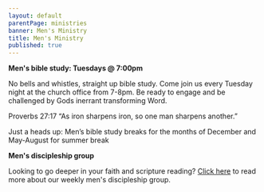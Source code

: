 ```yaml
---
layout: default
parentPage: ministries
banner: Men's Ministry
title: Men's Ministry
published: true
---
```


**Men's bible study: Tuesdays @ 7:00pm**

No bells and whistles, straight up bible study. Come join us every Tuesday night at the church office from 7-8pm. Be ready to engage and be challenged by Gods inerrant transforming Word.

Proverbs 27:17 “As iron sharpens iron, so one man sharpens another.”

Just a heads up: Men’s bible study breaks for the months of December and May-August for summer break

**Men's discipleship group**

Looking to go deeper in your faith and scripture reading? [Click here](/replicate) to read more about our weekly men's discipleship group.
